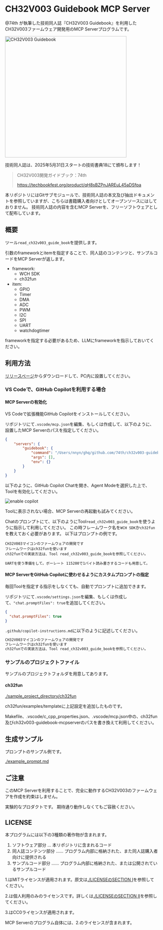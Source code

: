 # CH32V003 Guidebook MCP Server

@74th が執筆した技術同人誌『CH32V003 Guidebook』を利用したCH32V003ファームウェア開発用のMCP Serverプログラムです。

<img src="./docs/toppage.png" width="400px" alt="CH32V003 Guidebook" />

技術同人誌は、2025年5月31日スタートの技術書典18にて頒布します！

> CH32V003開発ガイドブック：74th
>
> https://techbookfest.org/product/qH8sBZPnJAREuL45aDSfpa

本リポジトリにはGitサブモジュールで、技術同人誌の本文及び抽出ドキュメントを参照していますが、こちらは書籍購入者向けとしてオープンソースにはしておりません。
技術同人誌の内容を含むMCP Serverを、フリーソフトウェアとして配布しています。

## 概要

ツール`read_ch32v003_guide_book`を提供します。

引数のframeworkとitemを指定することで、同人誌のコンテンツと、サンプルコードをMCP Serverが返します。

- framework:
  - WCH SDK
  - ch32fun
- item:
  - GPIO
  - Timer
  - DMA
  - ADC
  - PWM
  - I2C
  - SPI
  - UART
  - watchdogtimer

frameworkを指定する必要があるため、LLMにframeworkを指示しておいてください。

## 利用方法

[リリースページ](https://github.com/74th/ch32v003-guidebook-mcpserver/releases)からダウンロードして、PC内に設置してください。

### VS Codeで、GitHub Copilotを利用する場合

#### MCP Serverの有効化

VS Codeで拡張機能GitHub Copilotをインストールしてください。

リポジトリにて`.vscode/mcp.json`を編集、もしくは作成して、以下のように、設置したMCP Serverのパスを指定してください。

```json
{
	"servers": {
		"guidebook": {
			"command": "/Users/nnyn/ghq/github.com/74th/ch32v003-guidebook-mcpserver/ch32v003-guidebook-mcpserver",
			"args": [],
			"env": {}
		}
	}
}
```

以下のように、GitHub Copilot Chatを開き、Agent Modeを選択した上で、Toolを有効化してください。

![enable copilot](./docs/using_mcp_server_with_github_copilot.drawio.svg)

Toolに表示されない場合、MCP Serverの再起動も試みてください。

Chatのプロンプトにて、以下のようにTool`read_ch32v003_guide_book`を使うように指示して利用してください。
この時フレームワーク名を`WCH SDK`か`ch32fun`を教えておく必要があります。
以下はプロンプトの例です。

```
CH32V003マイコンのファームウェアの開発です
フレームワークはch32funを使います
ch32funでの実装方法は、Tool read_ch32v003_guide_bookを参照してください。

UARTを使う準備をして。ボーレート 115200で1バイト読み書きするコードも用意して。
```

#### MCP ServerをGitHub Copilotに使わせるようにカスタムプロンプトの指定

毎回Toolを指定する指示をしなくても、自動でプロンプトに追加できます。

リポジトリにて`.vscode/settings.json`を編集、もしくは作成して、`"chat.promptFiles": true`を追加してください。

```json
{
  "chat.promptFiles": true
}
```

`.github/copilot-instructions.md`に以下のように記述してください。

```markdown
CH32V003マイコンのファームウェアの開発です
フレームワークはch32funを使います
ch32funでの実装方法は、Tool read_ch32v003_guide_bookを参照してください。
```

### サンプルのプロジェクトファイル

サンプルのプロジェクトフォルダを用意してあります。

#### ch32fun

[./sample_project_directory/ch32fun](./sample_project_directory/ch32fun/)

ch32fun/examples/templateに上記設定を追加したものです。

Makefile、.vscode/c_cpp_properties.json、.vscode/mcp.json中の、ch32fun及びch32v003-guidebook-mcpserverのパスを書き換えて利用してください。

## 生成サンプル

プロンプトのサンプル例です。

[./example_prompt.md](./example_prompt.md)

## ご注意

このMCP Serverを利用することで、完全に動作するCH32V003のファームウェアを作成を約束はしません。

実験的なプロダクトです。
期待通り動作しなくてもご容赦ください。

## LICENSE

本プログラムには以下の3種類の著作物が含まれます。

1. ソフトウェア部分 … 本リポジトリに含まれるコード
2. 同人誌コンテンツ部分 …… プログラム内部に格納された、また同人誌購入者向けに提供される
3. サンプルコード部分 …… プログラム内部に格納された、または公開されているサンプルコード

1.はMITライセンスが適用されます。原文は[./LICENSEのSECTION I](./LICENSE)を参照してください。

2.は個人利用のみのライセンスです。詳しくは[./LICENSEのSECTION II](./LICENSE)を参照してください。

3.はCC0ライセンスが適用されます。

MCP Serverのプログラム自体には、2.のライセンスが含まれます。
